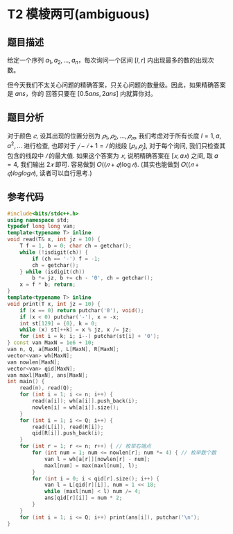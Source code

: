 # T2 模棱两可(ambiguous)

## 题目描述 

给定一个序列 $a_1, a_2, ..., a_n$，每次询问一个区间 $[l, r]$ 内出现最多的数的出现次数。

但今天我们不太关心问题的精确答案，只关心问题的数量级。因此，如果精确答案是 $ans$，你的
回答只要在 $[0.5ans, 2ans]$ 内就算你对。

## 题目分析

对于颜色 $𝑐$, 设其出现的位置分别为 $𝑝_1, 𝑝_2, ... , 𝑝_𝑚$, 我们考虑对于所有长度 $l = 1, a, a^2, ...$ 进行检查, 也即对于 $𝑗 − 𝑖 + 1 = 𝑙$ 的线段 $[𝑝_𝑖, 𝑝_𝑗]$, 对于每个询问, 我们只检查其包含的线段中 $𝑙$ 的最大值. 如果这个答案为 $𝑥$, 说明精确答案在 $[𝑥, a𝑥)$ 之间, 取 $a = 4$, 我们输出 $2𝑥$ 即可. 容易做到 $\mathcal{𝑂}((𝑛 + 𝑞) \log 𝑛)$. (其实也能做到 $\mathcal{𝑂}((𝑛 + 𝑞) log log 𝑛)$, 读者可以自行思考.)

## 参考代码

```cpp
#include<bits/stdc++.h>
using namespace std;
typedef long long van;
template<typename T> inline
void read(T& x, int jz = 10) {
    T f = 1, b = 0; char ch = getchar();
    while (!isdigit(ch)) {
        if (ch == '-') f = -1;
        ch = getchar();
    } while (isdigit(ch))
        b *= jz, b += ch - '0', ch = getchar();
    x = f * b; return;
}
template<typename T> inline
void print(T x, int jz = 10) {
    if (x == 0) return putchar('0'), void();
    if (x < 0) putchar('-'), x = -x;
    int st[129] = {0}, k = 0;
    while (x) st[++k] = x % jz, x /= jz;
    for (int i = k; i; i--) putchar(st[i] + '0');
} const van MaxN = 1e6 + 10;
van n, Q, a[MaxN], L[MaxN], R[MaxN];
vector<van> wh[MaxN];
van nowlen[MaxN];
vector<van> qid[MaxN];
van maxl[MaxN], ans[MaxN];
int main() {
    read(n), read(Q);
    for (int i = 1; i <= n; i++) {
        read(a[i]); wh[a[i]].push_back(i);
        nowlen[i] = wh[a[i]].size();
    }
    for (int i = 1; i <= Q; i++) {
        read(L[i]), read(R[i]);
        qid[R[i]].push_back(i);
    }
    for (int r = 1; r <= n; r++) { // 枚举右端点
        for (int num = 1; num <= nowlen[r]; num *= 4) { // 枚举数个数
            van l = wh[a[r]][nowlen[r] - num];
            maxl[num] = max(maxl[num], l);
        }
        for (int i = 0; i < qid[r].size(); i++) {
            van l = L[qid[r][i]], num = 1 << 18;
            while (maxl[num] < l) num /= 4;
            ans[qid[r][i]] = num * 2;
        }
    }
    for (int i = 1; i <= Q; i++) print(ans[i]), putchar('\n');
}
```